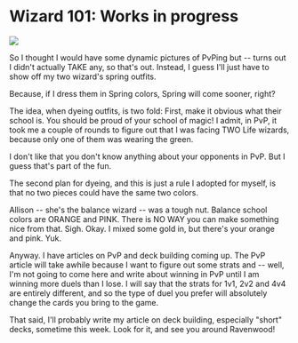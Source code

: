 # Wizard 101: Works in progress

![](http://westkarana.com/images/w101springsmall.jpg)

So I thought I would have some dynamic pictures of PvPing but -- turns out I didn't actually TAKE any, so that's out. Instead, I guess I'll just have to show off my two wizard's spring outfits.

Because, if I dress them in Spring colors, Spring will come sooner, right?

The idea, when dyeing outfits, is two fold: First, make it obvious what their school is. You should be proud of your school of magic! I admit, in PvP, it took me a couple of rounds to figure out that I was facing TWO Life wizards, because only one of them was wearing the green.

I don't like that you don't know anything about your opponents in PvP. But I guess that's part of the fun.

The second plan for dyeing, and this is just a rule I adopted for myself, is that no two pieces could have the same two colors.

Allison -- she's the balance wizard -- was a tough nut. Balance school colors are ORANGE and PINK. There is NO WAY you can make something nice from that. Sigh. Okay. I mixed some gold in, but there's your orange and pink. Yuk.

Anyway. I have articles on PvP and deck building coming up. The PvP article will take awhile because I want to figure out some strats and -- well, I'm not going to come here and write about winning in PvP until I am winning more duels than I lose. I will say that the strats for 1v1, 2v2 and 4v4 are entirely different, and so the type of duel you prefer will absolutely change the cards you bring to the game.

That said, I'll probably write my article on deck building, especially "short" decks, sometime this week. Look for it, and see you around Ravenwood!

